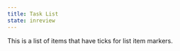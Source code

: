 ```yaml
---
title: Task List
state: inreview
---
```


This is a list of items that have ticks for list item markers.